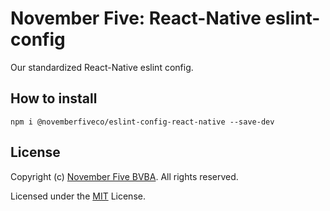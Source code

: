 # November Five: React-Native eslint-config

Our standardized React-Native eslint config.

## How to install
```
npm i @novemberfiveco/eslint-config-react-native --save-dev
```

## License

Copyright (c) [November Five BVBA](https://novemberfive.co). All rights reserved.

Licensed under the [MIT](LICENSE) License.
